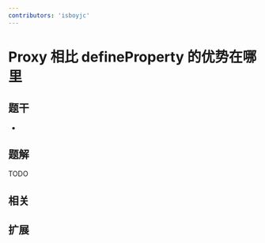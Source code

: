 ```yaml
---
contributors: 'isboyjc'
---
```


# Proxy 相比 defineProperty 的优势在哪里


## 题干

- 



## 题解

<!-- ::: details 点我查看题解 -->

  TODO

<!-- ::: -->



## 相关



## 扩展
